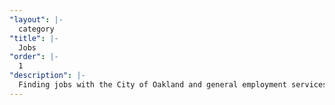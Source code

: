 ```yaml
---
"layout": |-
  category
"title": |-
  Jobs
"order": |-
  1
"description": |-
  Finding jobs with the City of Oakland and general employment services
---
```

